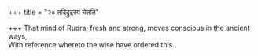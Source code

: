 +++
title = "२० तदिद्रुद्रस्य चेतति"

+++
That mind of Rudra, fresh and strong, moves conscious in the ancient ways,  
     With reference whereto the wise have ordered this.